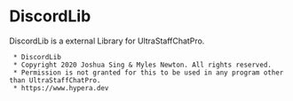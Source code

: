 # DiscordLib
DiscordLib is a external Library for UltraStaffChatPro.
```
 * DiscordLib
 * Copyright 2020 Joshua Sing & Myles Newton. All rights reserved.
 * Permission is not granted for this to be used in any program other than UltraStaffChatPro.
 * https://www.hypera.dev
```
